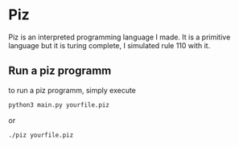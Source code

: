 # Piz

Piz is an interpreted programming language I made.
It is a primitive language but it is turing complete, I simulated rule 110 with it.

## Run a piz programm
to run a piz programm, simply execute
```bash
python3 main.py yourfile.piz
```
or
```bash
./piz yourfile.piz
```
